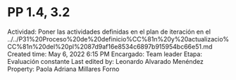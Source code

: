 # PP 1.4, 3.2

Actividad: Poner las actividades definidas en el plan de iteración en el ../../P31%20Proceso%20de%20definicio%CC%81n%20y%20actualizacio%CC%81n%20del%20pl%2087d9af16e8534c6897b915954bc66e51.md
Created time: May 6, 2022 6:15 PM
Encargado: Team leader
Etapa: Evaluación constante
Last edited by: Leonardo Alvarado Menéndez
Property: Paola Adriana Millares Forno